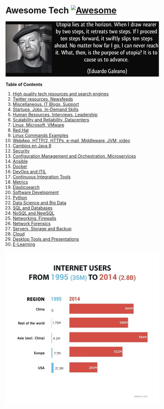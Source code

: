 # Awesome Tech [![Awesome](https://cdn.rawgit.com/sindresorhus/awesome/d7305f38d29fed78fa85652e3a63e154dd8e8829/media/badge.svg)](https://github.com/sindresorhus/awesome)

<div class="container">
<img alt="Utopia Eduardo Galeano" src="images/utopia_eduardo_galeano.png">
<div id="player"></div>
</div>

**Table of Contents**

1. [High quality tech resources and search engines](high-quality-tech-resources.md)
2. [Twitter resources, Newsfeeds](twitter.md)
3. [Miscellaneous. IT Blogs, Support](it-blogs.md)
4. [Startups, Jobs, In-Demand Skills](startups.md)
5. [Human Resources, Interviews, Leadership](hr.md)
6. [Scalability and Reliability, Datacenters](scalability.md)
7. [Linux, Microsoft, VMware](linux-microsoft.md)
8. [Red Hat](redhat.md)
9. [Linux Commands Examples](linux-commands-examples.md)
10. [WebApp, HTTP/2, HTTPs, e-mail, Middleware, JVM, video](webapp.md)
11. [Cambios en Java 8](jvm-mem.md)
12. [Security](security.md)
13. [Configuration Management and Orchestration. Microservices](config-mgmt.md)
14. [Ansible](ansible.md)
15. [Docker](docker.md)
16. [DevOps and ITIL](devops-itil.md)
17. [Continuous Integration Tools](jenkins-git.md)
18. [Metrics](metrics.md)
19. [Elasticsearch](elasticsearch.md)
20. [Software Development](sw-devel.md)
21. [Python](python.md)
22. [Data Science and Big Data](data-science.md)
23. [SQL and Databases](databases.md)
24. [NoSQL and NewSQL](nosql.md)
25. [Networking. Firewalls](networking.md)
26. [Network Forensics](nw_forensics.md)
27. [Servers, Storage and Backup](servers-storage-backup.md)
28. [Cloud](cloud.md)
29. [Desktop Tools and Presentations](desktop-tools.md)
30. [E-Learning](e-learning.md)

[![internet users](images/internet-users.jpeg)](http://dadaviz.com/i/4164)

<!-- <iframe width="100%" height="45" src="https://www.youtube.com/embed/uuvDToxhZO0?rel=0&amp;autohide=2&amp;showinfo=0&amp;autoplay=1&amp;controls=2&amp;start=33&amp;end=82" frameborder="0" allowfullscreen></iframe> -->
